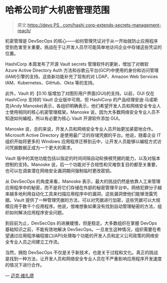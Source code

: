 # 哈希公司扩大机密管理范围

> 原文:[https://devo PS . com/hashi corp-extends-secrets-management-reach/](https://devops.com/hashicorp-extends-secrets-management-reach/)

机密管理是 DevSecOps 的核心——如何管理凭证对于从一开始就防止应用程序受到危害至关重要。挑战在于让开发人员尽可能简单地访问企业中存储这些凭证的位置。

HashiCorp 本周发布了开源 Vault secrets 管理软件的更新，增加了对微软 Azure Active Directory Auth 方法和谷歌云平台(GCP)中使用的身份和访问管理(IAM)引擎的支持。这些新功能补充了现有的对 LDAP、Amazon Web Services IAM、Kubernetes、GitHub、Okta 等的支持。

此外，Vault 的【0.10 版增加了对图形用户界面(GUI)的支持。以前，GUI 仅在 HashiCorp 支持的 Vault 企业版中可用。但 HashiCorp 的产品经理安迪·马诺斯克(Andy Manoske)表示，各组织明确表示，他们希望开发人员和网络安全专业人士使用相同的核心机密管理框架。Manoske 说，因为大多数网络安全专业人员不知道如何编程，所以有必要为核心 Vault 开源软件添加 GUI。

Manoske 说，总的来说，开发人员和网络安全专业人员开始更加紧密地合作。Microsoft Active Directory 是使用最广泛的存储凭据的平台。他说，随着企业 IT 组织开始将更多的 Windows 应用程序迁移到云中，让开发人员能够以编程方式访问凭据数据正成为一个更大的需求。

Vault 版中的其他功能包括以指定的时间间隔自动轮换根凭据的能力，以及对版本控制的支持。Manoske 说，后一个功能对于合规性和灾难恢复目的都至关重要，也可以在调查潜在网络安全漏洞期间强制临时更改密钥。

从 DevSecOps 的角度来看，Manoske 表示，最大的挑战仍然是依靠人工来管理应用程序中的秘密，而不是将它们存储在外部的秘密管理平台中。网络犯罪分子越来越多地利用自动化工具来扫描应用程序中的漏洞，这些漏洞使他们能够泄露凭据。Vault 提供了一种管理凭据的方法，可以对凭据进行加密，这些凭据可以大规模应用于数千个应用程序。他说，很难想象如果没有找到自动管理秘密的方法，组织如何解决应用程序安全问题。

到目前为止，DevSecOps 的进展缓慢，但是稳定。大多数组织在掌握 DevOps 基础知识之前，不能有效地解决 DevSecOps。一旦发生这种情况，组织需要在希望通过应用程序编程接口(API)处理每个功能的开发人员和定义公司政策的网络安全专业人员之间建立工作流。

当然，拥抱 DevSecOps 不仅是关于新技术，也是关于过程和文化。真正的挑战是找到一种方法，让开发人员和网络安全专业人员在不严重影响应用程序开发速度的情况下进行合作。

— [迈克·维扎德](https://devops.com/author/mike-vizard/)